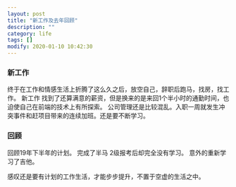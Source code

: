 ```yaml
---
layout: post
title: "新工作及去年回顾"
description: ""
category: life
tags: []
modify: 2020-01-10 10:42:30
---
```


### 新工作

终于在工作和情感生活上折腾了这么久之后，放空自己，辞职后跑马，找房，找工作。
新工作 找到了还算满意的薪资，但是换来的是来回1个半小时的通勤时间，也迫使自己在前端的技术上有所探索。
公司管理还是比较混乱。入职一周就发生冲突事件和赶项目带来的连续加班。还是要不断学习。


### 回顾

回顾19年下半年的计划。
完成了半马
2级报考后却完全没有学习。
意外的重新学习了吉他。

感叹还是要有计划的工作生活，才能步步提升，不置于空虚的生活之中。